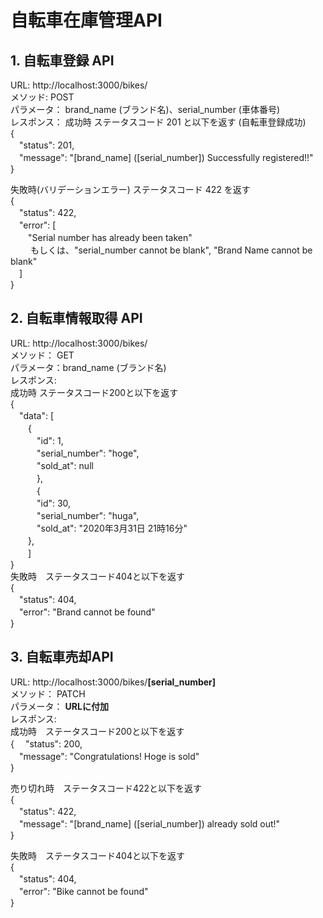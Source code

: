 # 自転車在庫管理API


## 1. 自転車登録 API  

URL:     http://localhost:3000/bikes/  
メソッド:   POST  
パラメータ： brand_name (ブランド名)、serial_number (車体番号)  
レスポンス：
成功時 ステータスコード 201 と以下を返す (自転車登録成功)  
{  
　"status": 201,  
　"message": "[brand_name] ([serial_number])  Successfully registered!!"  
}  
  
失敗時(バリデーションエラー) ステータスコード 422 を返す  
{  
　"status": 422,  
　"error": [  
　　"Serial number has already been taken"  
　　 もしくは、"serial_number cannot be blank", "Brand Name cannot be blank"  
　]  
}  
  
## 2. 自転車情報取得 API    

URL:    http://localhost:3000/bikes/  
メソッド：  GET  
パラメータ：brand_name (ブランド名)  
レスポンス:　  
成功時 ステータスコード200と以下を返す  
{  
　"data": [  
　　{  
　　　"id": 1,  
　　　"serial_number": "hoge",  
　　　"sold_at": null  
　　　},  
　　　{  
　　　"id": 30,  
　　　"serial_number": "huga",  
　　　"sold_at": "2020年3月31日 21時16分"  
 　　},  
　　]  
}  
失敗時　ステータスコード404と以下を返す  
{  
　"status": 404,  
　"error": "Brand cannot be found"  
}  
  
## 3. 自転車売却API  
URL:    http://localhost:3000/bikes/**[serial_number]**  
メソッド：  PATCH  
パラメータ： **URLに付加**  
レスポンス:　  
成功時　ステータスコード200と以下を返す   
{ 
　"status": 200,  
　"message": "Congratulations! Hoge is sold"  
}  
  
売り切れ時　ステータスコード422と以下を返す  
{  
　"status": 422,  
　"message": "[brand_name] ([serial_number]) already sold out!"  
}  
  
失敗時　ステータスコード404と以下を返す  
{  
　"status": 404,  
　"error": "Bike cannot be found"  
}  

